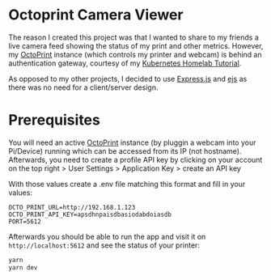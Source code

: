 # Octoprint Camera Viewer

The reason I created this project was that I wanted to share to my friends a live camera feed showing the status of my print and other metrics. However, my [OctoPrint](https://octoprint.org/) instance (which controls my printer and webcam) is behind an authentication gateway, courtesy of my [Kubernetes Homelab Tutorial](https://github.com/DavidIlie/kubernetes-setup/tree/master/8%20-%20authelia).

As opposed to my other projects, I decided to use [Express.js](https://expressjs.com/) and [ejs](https://ejs.co/) as there was no need for a client/server design.

# Prerequisites

You will need an active [OctoPrint](https://octoprint.org/) instance (by pluggin a webcam into your Pi/Device) running which can be accessed from its IP (not hostname). Afterwards, you need to create a profile API key by clicking on your account on the top right > User Settings > Application Key > create an API key

With those values create a .env file matching this format and fill in your values:

```env
OCTO_PRINT_URL=http://192.168.1.123
OCTO_PRINT_API_KEY=apsdhnpaisdbasiodabdoiasdb
PORT=5612
```

Afterwards you should be able to run the app and visit it on `http://localhost:5612` and see the status of your printer:

```bash
yarn
yarn dev
```
